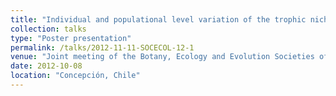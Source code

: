 ```yaml
---
title: "Individual and populational level variation of the trophic niche: a comparative analysis of intertidal consumers"
collection: talks
type: "Poster presentation"
permalink: /talks/2012-11-11-SOCECOL-12-1
venue: "Joint meeting of the Botany, Ecology and Evolution Societies of Chile"
date: 2012-10-08
location: "Concepción, Chile"
---
```

